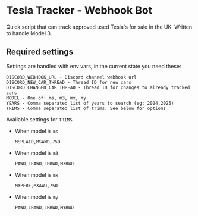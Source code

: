 # Tesla Tracker - Webhook Bot

Quick script that can track approved used Tesla's for sale in the UK. Written to handle Model 3.

## Required settings
Settings are handled with env vars, in the current state you need these:
```
DISCORD_WEBHOOK_URL - Discord channel webhook url
DISCORD_NEW_CAR_THREAD - Thread ID for new cars
DISCORD_CHANGED_CAR_THREAD - Thread ID for changes to already tracked cars
MODEL - One of: ms, m3, mx, my
YEARS - Comma seperated list of years to search (eg: 2024,2025)
TRIMS - Comma seperated list of trims. See below for options
```

Available settings for `TRIMS`
- When model is `ms`
    ```
    MSPLAID,MSAWD,75D
    ```
- When model is `m3`
    ```
    PAWD,LRAWD,LRRWD,M3RWD
    ```
- When model is `mx`
    ```
    MXPERF,MXAWD,75D
    ```
- When model is `my`
    ```
    PAWD,LRAWD,LRRWD,MYRWD
    ```
